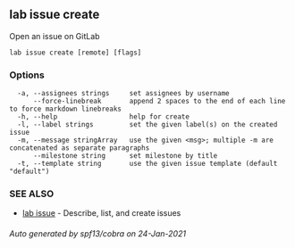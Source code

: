 ## lab issue create

Open an issue on GitLab

```
lab issue create [remote] [flags]
```

### Options

```
  -a, --assignees strings     set assignees by username
      --force-linebreak       append 2 spaces to the end of each line to force markdown linebreaks
  -h, --help                  help for create
  -l, --label strings         set the given label(s) on the created issue
  -m, --message stringArray   use the given <msg>; multiple -m are concatenated as separate paragraphs
      --milestone string      set milestone by title
  -t, --template string       use the given issue template (default "default")
```

### SEE ALSO

* [lab issue](lab_issue.md)	 - Describe, list, and create issues

###### Auto generated by spf13/cobra on 24-Jan-2021
